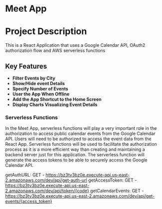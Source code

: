 ﻿# Meet App
 
 # Project Description
 This is a React Application that uses a Google Calendar API, OAuth2 authorization flow and AWS serverless functions

## Key Features 
- **Filter Events by City**
- **Show/Hide event Details**
- **Specify Number of Events**
- **User the App When Offline**
- **Add the App Shortcut to the Home Screen**
- **Display Charts Visualizing Event Details**

### Serverless Functions

In the Meet App, serverless functions will play a very important role in the authorization to access public calendar events from the Google Calendar API. Users will need to be authorized to access the event data from the React App. Serverless functions will be used to facilitate the authorization process as it is a more efficient way than creating and maintaining a backend server just for this application. The serverless function will generate the access tokens to be able to securely access the Google Calendar API.

getAuthURL: GET - https://bz3tv3bz0e.execute-api.us-east-2.amazonaws.com/dev/api/get-auth-url
getAccessToken: GET - https://bz3tv3bz0e.execute-api.us-east-2.amazonaws.com/dev/api/token/{code} 
getCalendarEvents: GET - https://bz3tv3bz0e.execute-api.us-east-2.amazonaws.com/dev/api/get-events/{access_token}
